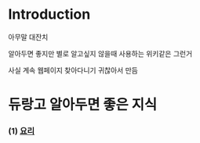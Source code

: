 # Introduction

아무말 대잔치

알아두면 좋지만 별로 알고싶지 않을때 사용하는 위키같은 그런거

사실 계속 웹페이지 찾아다니기 귀찮아서 만듬

# 듀랑고 알아두면 좋은 지식

### (1) [요리](/durango/cook/index.md)